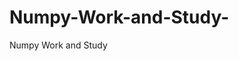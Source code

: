  # Numpy-Work-and-Study-
Numpy Work and Study 
                
                
                                  
                                  
                                                                           
          
                                                                   
                           
               
                  
                  
                  
